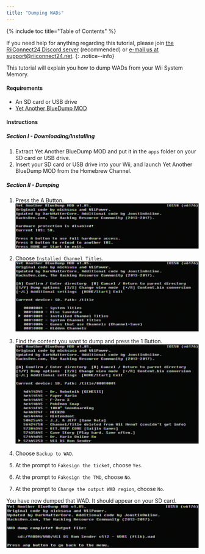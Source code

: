 ```yaml
---
title: "Dumping WADs"
---
```


{% include toc title="Table of Contents" %}

If you need help for anything regarding this tutorial, please join [the RiiConnect24 Discord server](https://discord.gg/b4Y7jfD) (recommended) or [e-mail us at support@riiconnect24.net](mailto:support@riiconnect24.net).
{: .notice--info}

This tutorial will explain you how to dump WADs from your Wii System Memory.

#### Requirements
* An SD card or USB drive
* [Yet Another BlueDump MOD](/assets/files/YABDM.zip)

#### Instructions
##### Section I - Downloading/Installing

1. Extract Yet Another BlueDump MOD and put it in the `apps` folder on your SD card or USB drive.
2. Insert your SD card or USB drive into your Wii, and launch Yet Another BlueDump MOD from the Homebrew Channel.

##### Section II - Dumping
1. Press the A Button.
![Press A](/images/DumpWADS/2.png)

2. Choose `Installed Channel Titles`.
![Installed Channel Titles](/images/DumpWADS/3.png)

3. Find the content you want to dump and press the 1 Button.
![Find channel](/images/DumpWADS/4.png)

4. Choose `Backup to WAD`.
5. At the prompt to `Fakesign the ticket`, choose `Yes`.
6. At the prompt to `Fakesign the TMD`, choose `No`.
7. At the prompt to `Change the output WAD region`, choose `No`.

You have now dumped that WAD. It should appear on your SD card.
![Done](/images/DumpWADS/5.png)

